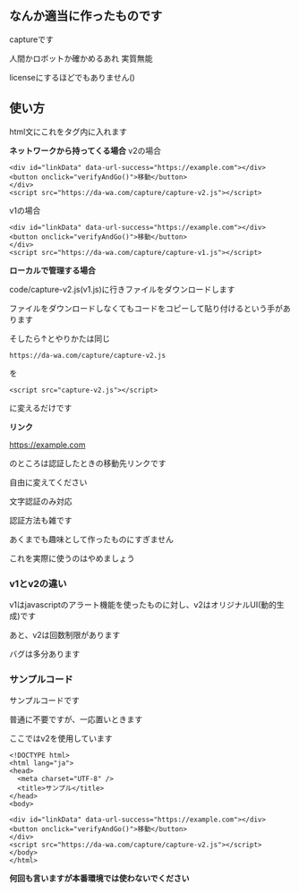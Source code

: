 ## なんか適当に作ったものです
captureです

人間かロボットか確かめるあれ
実質無能

licenseにするほどでもありません()

## 使い方
html文にこれを<body>タグ内に入れます

**ネットワークから持ってくる場合**
v2の場合
```
<div id="linkData" data-url-success="https://example.com"></div>
<button onclick="verifyAndGo()">移動</button>
</div>
<script src="https://da-wa.com/capture/capture-v2.js"></script>
```

v1の場合
```
<div id="linkData" data-url-success="https://example.com"></div>
<button onclick="verifyAndGo()">移動</button>
</div>
<script src="https://da-wa.com/capture/capture-v1.js"></script>
```

**ローカルで管理する場合**

code/capture-v2.js(v1.js)に行きファイルをダウンロードします

ファイルをダウンロードしなくてもコードをコピーして貼り付けるという手があります

そしたら↑とやりかたは同じ

```https://da-wa.com/capture/capture-v2.js```

を

```<script src="capture-v2.js"></script>```

に変えるだけです

**リンク**

https://example.com  

のところは認証したときの移動先リンクです

自由に変えてください


文字認証のみ対応

認証方法も雑です

あくまでも趣味として作ったものにすぎません

これを実際に使うのはやめましょう



### v1とv2の違い

v1はjavascriptのアラート機能を使ったものに対し、v2はオリジナルUI(動的生成)です

あと、v2は回数制限があります

バグは多分あります


### サンプルコード
サンプルコードです

普通に不要ですが、一応置いときます

ここではv2を使用しています
```
<!DOCTYPE html>
<html lang="ja">
<head>
  <meta charset="UTF-8" />
  <title>サンプル</title>
</head>
<body>

<div id="linkData" data-url-success="https://example.com"></div>
<button onclick="verifyAndGo()">移動</button>
</div>
<script src="https://da-wa.com/capture/capture-v2.js"></script>
</body>
</html>
```

**何回も言いますが本番環境では使わないでください**


